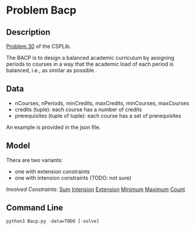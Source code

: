 # Problem Bacp

## Description
[Problem 30](https://www.csplib.org/Problems/prob030/) of the CSPLib.

The BACP is to design a balanced academic curriculum by assigning periods to courses in a way that the academic load of each period is balanced, i.e., as similar as possible . 

## Data

 - nCourses, nPeriods, minCredits, maxCredits, minCourses, maxCourses 
 - credits (tuple): each course has a number of credits 
 - prerequisites (tuple of tuple): each course has a set of prerequisites

An example is provided in the json file.


## Model
Thera are two variants: 
 - one with extension constraints
 - one with intension constraints (TODO: not sure)

*Involved Constraints*: [Sum](https://pycsp.org/documentation/constraints/Sum) [Intension](https://pycsp.org/documentation/constraints/Intension) [Extension](https://pycsp.org/documentation/constraints/Extension) [Minimum](https://pycsp.org/documentation/constraints/Minimum) [Maximum](https://pycsp.org/documentation/constraints/Maximum) [Count](https://pycsp.org/documentation/constraints/Count)


## Command Line

```shell
python3 Bacp.py -data=TODO [-solve]
```


